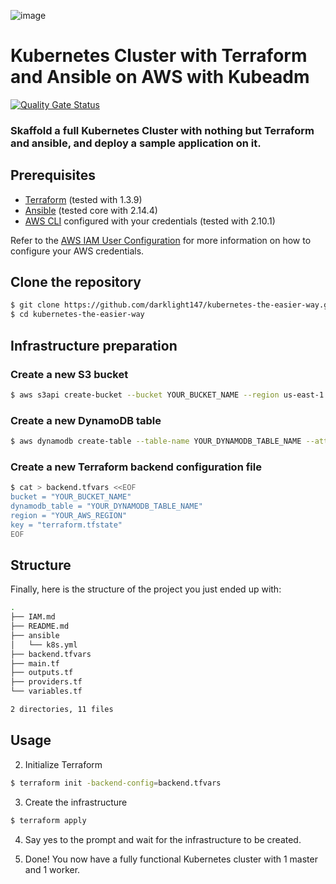 ![image](https://github.com/darklight147/kubernetes-the-easier-way/assets/39389636/b413e9bf-37cd-4af5-bb7b-9388dc5606a7)




# Kubernetes Cluster with Terraform and Ansible on AWS with Kubeadm

[![Quality Gate Status](https://sonarcloud.io/api/project_badges/measure?project=darklight147_kubernetes-the-easy-way&metric=alert_status)](https://sonarcloud.io/summary/new_code?id=darklight147_kubernetes-the-easy-way)

### Skaffold a full Kubernetes Cluster with nothing but Terraform and ansible, and deploy a sample application on it.

## Prerequisites

- [Terraform](https://www.terraform.io/downloads.html) (tested with 1.3.9)
- [Ansible](https://docs.ansible.com/ansible/latest/installation_guide/intro_installation.html) (tested core with 2.14.4)
- [AWS CLI](https://docs.aws.amazon.com/cli/latest/userguide/install-cliv2.html) configured with your credentials (tested with 2.10.1)

Refer to the [AWS IAM User Configuration](./IAM.md) for more information on how to configure your AWS credentials.

## Clone the repository

```bash
$ git clone https://github.com/darklight147/kubernetes-the-easier-way.git
$ cd kubernetes-the-easier-way
```

## Infrastructure preparation

### Create a new S3 bucket

```bash
$ aws s3api create-bucket --bucket YOUR_BUCKET_NAME --region us-east-1
```

### Create a new DynamoDB table

```bash
$ aws dynamodb create-table --table-name YOUR_DYNAMODB_TABLE_NAME --attribute-definitions AttributeName=LockID,AttributeType=S --key-schema AttributeName=LockID,KeyType=HASH --provisioned-throughput ReadCapacityUnits=1,WriteCapacityUnits=1
```

### Create a new Terraform backend configuration file

```bash
$ cat > backend.tfvars <<EOF
bucket = "YOUR_BUCKET_NAME"
dynamodb_table = "YOUR_DYNAMODB_TABLE_NAME"
region = "YOUR_AWS_REGION"
key = "terraform.tfstate"
EOF
```

## Structure

Finally, here is the structure of the project you just ended up with:

```bash
.
├── IAM.md
├── README.md
├── ansible
│   └── k8s.yml
├── backend.tfvars
├── main.tf
├── outputs.tf
├── providers.tf
└── variables.tf

2 directories, 11 files
```

## Usage

2. Initialize Terraform

```bash
$ terraform init -backend-config=backend.tfvars
```

3. Create the infrastructure

```bash
$ terraform apply
```

4. Say yes to the prompt and wait for the infrastructure to be created.

5. Done! You now have a fully functional Kubernetes cluster with 1 master and 1 worker.

<!-- ## Taking Control of the Cluster -->
